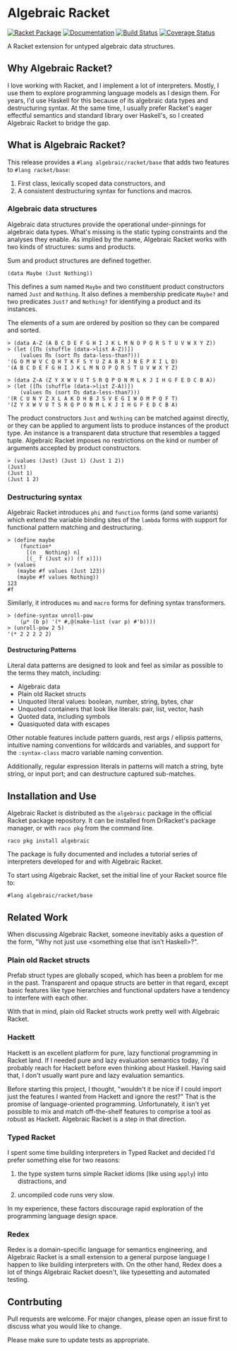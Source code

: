 # Algebraic Racket
[![Racket Package](https://img.shields.io/badge/raco%20pkg-algebraic-red.svg)](https://pkgd.racket-lang.org/pkgn/package/algebraic)
[![Documentation](https://img.shields.io/badge/read-docs-blue.svg)](http://docs.racket-lang.org/algebraic/)
[![Build Status](https://travis-ci.org/dedbox/racket-algebraic.svg?branch=master)](https://travis-ci.org/dedbox/racket-algebraic)
[![Coverage Status](https://coveralls.io/repos/github/dedbox/racket-algebraic/badge.svg?branch=master)](https://coveralls.io/github/dedbox/racket-algebraic?branch=master)

A Racket extension for untyped algebraic data structures.

## Why Algebraic Racket?

I love working with Racket, and I implement a lot of interpreters. Mostly,
I use them to explore programming language models as I design them. For
years, I'd use Haskell for this because of its algebraic data types and
destructuring syntax. At the same time, I usually prefer Racket's eager
effectful semantics and standard library over Haskell's, so I created
Algebraic Racket to bridge the gap.

## What is Algebraic Racket?

This release provides a `#lang algebraic/racket/base` that adds two
features to `#lang racket/base`:

  1. First class, lexically scoped data constructors, and
  2. A consistent destructuring syntax for functions and macros.

### Algebraic data structures

Algebraic data structures provide the operational under-pinnings for
algebraic data types. What's missing is the static typing constraints and
the analyses they enable. As implied by the name, Algebraic Racket works
with two kinds of structures: sums and products.

Sum and product structures are defined together.

```
(data Maybe (Just Nothing))
```

This defines a sum named `Maybe` and two constituent product constructors
named `Just` and `Nothing`. It also defines a membership predicate
`Maybe?` and two predicates `Just?` and `Nothing?` for identifying a
product and its instances.

The elements of a sum are ordered by position so they can be compared and
sorted.

```
> (data A-Z (A B C D E F G H I J K L M N O P Q R S T U V W X Y Z))
> (let ([Πs (shuffle (data->list A-Z))])
    (values Πs (sort Πs data-less-than?)))
'(G O M W V C Q H T K F S Y U Z A B R J N E P X I L D)
'(A B C D E F G H I J K L M N O P Q R S T U V W X Y Z)
```

```
> (data Z-A (Z Y X W V U T S R Q P O N M L K J I H G F E D C B A))
> (let ([Πs (shuffle (data->list Z-A))])
    (values Πs (sort Πs data-less-than?)))
'(R C U N Y Z X L A K D H B J S V E G I W O M P Q F T)
'(Z Y X W V U T S R Q P O N M L K J I H G F E D C B A)
```

The product constructors `Just` and `Nothing` can be matched against
directly, or they can be applied to argument lists to produce instances of
the product type. An instance is a transparent data structure that
resembles a tagged tuple. Algebraic Racket imposes no restrictions on the
kind or number of arguments accepted by product constructors.

```
> (values (Just) (Just 1) (Just 1 2))
(Just)
(Just 1)
(Just 1 2)
```

### Destructuring syntax

Algebraic Racket introduces `phi` and `function` forms (and some variants)
which extend the variable binding sites of the `lambda` forms with support
for functional pattern matching and destructuring.

```
> (define maybe
    (function*
      [(n _ Nothing) n]
      [(_ f (Just x)) (f x)]))
> (values
   (maybe #f values (Just 123))
   (maybe #f values Nothing))
123
#f
```

Similarly, it introduces `mu` and `macro` forms for defining syntax
transformers.

```
> (define-syntax unroll-pow
    (μ* (b p) '(* #,@(make-list (var p) #'b))))
> (unroll-pow 2 5)
'(* 2 2 2 2 2)
```

#### Destructuring Patterns

Literal data patterns are designed to look and feel as similar as possible
to the terms they match, including:

- Algebraic data
- Plain old Racket structs
- Unquoted literal values: boolean, number, string, bytes, char
- Unquoted containers that look like literals: pair, list, vector, hash
- Quoted data, including symbols
- Quasiquoted data with escapes

Other notable features include pattern guards, rest args / ellipsis
patterns, intuitive naming conventions for wildcards and variables, and
support for the `:syntax-class` macro variable naming convention.

Additionally, regular expression literals in patterns will match a string,
byte string, or input port; and can destructure captured sub-matches.

## Installation and Use

Algebraic Racket is distributed as the `algebraic` package in the official
Racket package repository. It can be installed from DrRacket's package
manager, or with `raco pkg` from the command line.

```
raco pkg install algebraic
```

The package is fully documented and includes a tutorial series of
interpreters developed for and with Algebraic Racket.

To start using Algebraic Racket, set the initial line of your Racket
source file to:

```
#lang algebraic/racket/base
```

## Related Work

When discussing Algebraic Racket, someone inevitably asks a question of
the form, "Why not just use <something else that isn't Haskell>?".

### Plain old Racket structs

Prefab struct types are globally scoped, which has been a problem for me
in the past. Transparent and opaque structs are better in that regard,
except basic features like type hierarchies and functional updaters have a
tendency to interfere with each other.

With that in mind, plain old Racket structs work pretty well with
Algebraic Racket.

### Hackett

Hackett is an excellent platform for pure, lazy functional programming in
Racket land. If I needed pure and lazy evaluation semantics today, I'd
probably reach for Hackett before even thinking about Haskell. Having said
that, I don't usually want pure and lazy evaluation semantics.

Before starting this project, I thought, "wouldn't it be nice if I could
import just the features I wanted from Hackett and ignore the rest?" That
is the promise of language-oriented programming. Unfortunately, it isn't
yet possible to mix and match off-the-shelf features to comprise a tool as
robust as Hackett. Algebraic Racket is a step in that direction.

### Typed Racket

I spent some time building interpreters in Typed Racket and decided I'd
prefer something else for two reasons:

1. the type system turns simple Racket idioms (like using `apply`) into
distractions, and

2. uncompiled code runs very slow.

In my experience, these factors discourage rapid exploration of the
programming language design space.

### Redex

Redex is a domain-specific language for semantics engineering, and
Algebraic Racket is a small extension to a general purpose language I
happen to like building interpreters with. On the other hand, Redex does a
lot of things Algebraic Racket doesn't, like typesetting and automated
testing.

## Contrbuting

Pull requests are welcome. For major changes, please open an issue first
to discuss what you would like to change.

Please make sure to update tests as appropriate.
